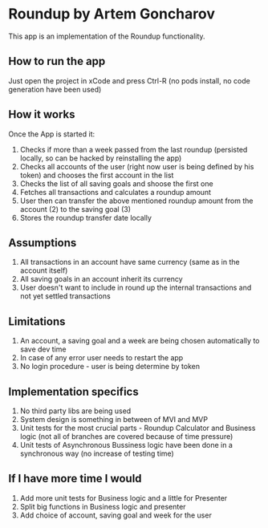 # Roundup by Artem Goncharov

This app is an implementation of the Roundup functionality. 

## How to run the app
Just open the project in xCode and press Ctrl-R (no pods install, no code generation have been used)

## How it works
Once the App is started it:
1. Checks if more than a week passed from the last roundup (persisted locally, so can be hacked by reinstalling the app)
2. Checks all accounts of the user (right now user is being defined by his token) and chooses the first account in the list
3. Checks the list of all saving goals and shoose the first one
4. Fetches all transactions and calculates a roundup amount
5. User then can transfer the above mentioned roundup amount from the account (2) to the saving goal (3)
6. Stores the roundup transfer date locally

## Assumptions
1. All transactions in an account have same currency (same as in the account itself)
2. All saving goals in an account inherit its currency
3. User doesn't want to include in round up the internal transactions and not yet settled transactions

## Limitations
1. An account, a saving goal and a week are being chosen automatically to save dev time
2. In case of any error user needs to restart the app
3. No login procedure - user is being determine by token

## Implementation specifics
1. No third party libs are being used
2. System design is something in between of MVI and MVP
3. Unit tests for the most crucial parts - Roundup Calculator and Business logic (not all of branches are covered because of time pressure)
4. Unit tests of Asynchronous Bussiness logic have been done in a synchronous way (no increase of testing time)

## If I have more time I would
1. Add more unit tests for Business logic and a little for Presenter
2. Split big functions in Business logic and presenter
3. Add choice of account, saving goal and week for the user
